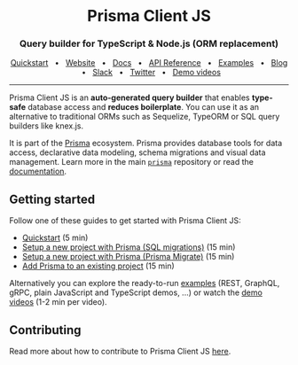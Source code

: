 <br />

<div align="center">
  <h1>Prisma Client JS</h1>
  <p><h3 align="center">Query builder for TypeScript & Node.js (ORM replacement)</h3></p>
  <a href="https://www.prisma.io/docs/getting-started/quickstart">Quickstart</a>
  <span>&nbsp;&nbsp;•&nbsp;&nbsp;</span>
  <a href="https://www.prisma.io/">Website</a>
  <span>&nbsp;&nbsp;•&nbsp;&nbsp;</span>
  <a href="https://www.prisma.io/docs/">Docs</a>
    <span>&nbsp;&nbsp;•&nbsp;&nbsp;</span>
  <a href="https://www.prisma.io/docs/reference/tools-and-interfaces/prisma-client/api/">API Reference</a>
  <span>&nbsp;&nbsp;•&nbsp;&nbsp;</span>
  <a href="https://github.com/prisma/prisma-examples/">Examples</a>
  <span>&nbsp;&nbsp;•&nbsp;&nbsp;</span>
  <a href="https://www.prisma.io/blog">Blog</a>
  <span>&nbsp;&nbsp;•&nbsp;&nbsp;</span>
  <a href="https://slack.prisma.io/">Slack</a>
  <span>&nbsp;&nbsp;•&nbsp;&nbsp;</span>
  <a href="https://twitter.com/prisma">Twitter</a>
  <span>&nbsp;&nbsp;•&nbsp;&nbsp;</span>
  <a href="https://www.youtube.com/watch?v=0RhtQgIs-TE&list=PLn2e1F9Rfr6k9PnR_figWOcSHgc_erDr5&index=1">Demo videos</a>
</div>

<hr>

Prisma Client JS is an **auto-generated query builder** that enables **type-safe** database access and **reduces boilerplate**. You can use it as an alternative to traditional ORMs such as Sequelize, TypeORM or SQL query builders like knex.js.

It is part of the [Prisma](https://www.prisma.io/) ecosystem. Prisma provides database tools for data access, declarative data modeling, schema migrations and visual data management. Learn more in the main [`prisma`](https://github.com/prisma/prisma/) repository or read the [documentation](https://www.prisma.io/docs/).

## Getting started

Follow one of these guides to get started with Prisma Client JS:

- [Quickstart](https://www.prisma.io/docs/getting-started/quickstart) (5 min)
- [Setup a new project with Prisma (SQL migrations)](https://www.prisma.io/docs/getting-started/setup-prisma/start-from-scratch-sql) (15 min)
- [Setup a new project with Prisma (Prisma Migrate)](https://www.prisma.io/docs/getting-started/setup-prisma/start-from-scratch-prisma-migrate) (15 min)
- [Add Prisma to an existing project](https://www.prisma.io/docs/getting-started/setup-prisma/add-to-existing-project) (15 min)

Alternatively you can explore the ready-to-run [examples](https://github.com/prisma/prisma-examples/) (REST, GraphQL, gRPC, plain JavaScript and TypeScript demos, ...) or watch the [demo videos](https://www.youtube.com/watch?v=0RhtQgIs-TE&list=PLn2e1F9Rfr6k9PnR_figWOcSHgc_erDr5&index=1) (1-2 min per video).

## Contributing

Read more about how to contribute to Prisma Client JS [here](https://github.com/prisma/prisma-client-js/blob/master/CONTRIBUTING.md).
